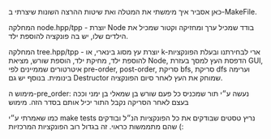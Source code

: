 כאן אסביר איך מימשתי את המטלה ואת שיטות ההרצה השונות שיצרתי ב-MakeFile.

המחלקה node.hpp/tpp - יוצרת Node בודד שמכיל ערך ומחזיקה וקטור שמכיל את הילדים שלו, יש בה פונקציה להוספת ילד. 

המחלקה tree.hpp/tpp - יוצרת עץ מסוג בינארי, או k-ארי לבחירתנו ובעלת הפונקציות להוספת ילד, מחיקת ילד, הוספת שורש, מציאת Node, 
הדפסת העץ למסך בעזרת GUI, איטרטורים שממיינים לפי pre-order, post-order, סריקת bfs, סריקת dfs וערימה בינומית.
בנוסף יש גם Destructor שמוחק את העץ לאחר סיום הפונקציה.

מימוש ה-pre_order: נעשה ע״י תור שמכניס כל פעם שורש בן שמאלי בן ימני וככה בעצם לאחר הסריקה נקבל התור יכיל אותם בסדר הזה.
מימוש

כמו שאמרתי ע״י make tests נריץ טסטים שבודקים את כל הפונקציות הנ״ל ובודקים שהם מתממשות כראוי. זה בגדול רוב הפונקציות המרכזיות (:
